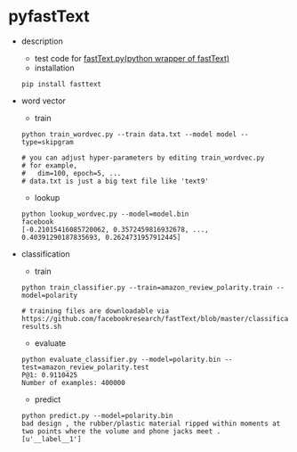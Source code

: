 # pyfastText

- description
  - test code for [fastText.py(python wrapper of fastText)](https://github.com/salestock/fastText.py)
  - installation
  ```shell
  pip install fasttext
  ```

- word vector
  - train
  ```shell
  python train_wordvec.py --train data.txt --model model --type=skipgram

  # you can adjust hyper-parameters by editing train_wordvec.py
  # for example,
  #   dim=100, epoch=5, ... 
  # data.txt is just a big text file like 'text9'
  ```
  - lookup
  ```shell
  python lookup_wordvec.py --model=model.bin
  facebook
  [-0.21015416085720062, 0.3572459816932678, ..., 0.40391290187835693, 0.2624731957912445]
  ```

- classification
  - train
  ```shell
  python train_classifier.py --train=amazon_review_polarity.train --model=polarity

  # training files are downloadable via https://github.com/facebookresearch/fastText/blob/master/classification-results.sh 
  ```
  - evaluate
  ```shell
  python evaluate_classifier.py --model=polarity.bin --test=amazon_review_polarity.test
  P@1: 0.9110425
  Number of examples: 400000
  ```
  - predict
  ```shell
  python predict.py --model=polarity.bin
  bad design , the rubber/plastic material ripped within moments at two points where the volume and phone jacks meet .
  [u'__label__1']
  ```
